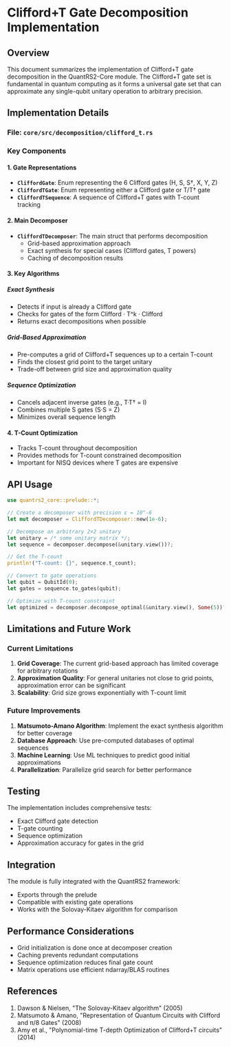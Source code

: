 # Clifford+T Gate Decomposition Implementation

## Overview
This document summarizes the implementation of Clifford+T gate decomposition in the QuantRS2-Core module. The Clifford+T gate set is fundamental in quantum computing as it forms a universal gate set that can approximate any single-qubit unitary operation to arbitrary precision.

## Implementation Details

### File: `core/src/decomposition/clifford_t.rs`

### Key Components

#### 1. Gate Representations
- **`CliffordGate`**: Enum representing the 6 Clifford gates (H, S, S†, X, Y, Z)
- **`CliffordTGate`**: Enum representing either a Clifford gate or T/T† gate
- **`CliffordTSequence`**: A sequence of Clifford+T gates with T-count tracking

#### 2. Main Decomposer
- **`CliffordTDecomposer`**: The main struct that performs decomposition
  - Grid-based approximation approach
  - Exact synthesis for special cases (Clifford gates, T powers)
  - Caching of decomposition results

#### 3. Key Algorithms

##### Exact Synthesis
- Detects if input is already a Clifford gate
- Checks for gates of the form Clifford · T^k · Clifford
- Returns exact decompositions when possible

##### Grid-Based Approximation
- Pre-computes a grid of Clifford+T sequences up to a certain T-count
- Finds the closest grid point to the target unitary
- Trade-off between grid size and approximation quality

##### Sequence Optimization
- Cancels adjacent inverse gates (e.g., T·T† = I)
- Combines multiple S gates (S·S = Z)
- Minimizes overall sequence length

#### 4. T-Count Optimization
- Tracks T-count throughout decomposition
- Provides methods for T-count constrained decomposition
- Important for NISQ devices where T gates are expensive

## API Usage

```rust
use quantrs2_core::prelude::*;

// Create a decomposer with precision ε = 10^-6
let mut decomposer = CliffordTDecomposer::new(1e-6);

// Decompose an arbitrary 2×2 unitary
let unitary = /* some unitary matrix */;
let sequence = decomposer.decompose(&unitary.view())?;

// Get the T-count
println!("T-count: {}", sequence.t_count);

// Convert to gate operations
let qubit = QubitId(0);
let gates = sequence.to_gates(qubit);

// Optimize with T-count constraint
let optimized = decomposer.decompose_optimal(&unitary.view(), Some(5))?;
```

## Limitations and Future Work

### Current Limitations
1. **Grid Coverage**: The current grid-based approach has limited coverage for arbitrary rotations
2. **Approximation Quality**: For general unitaries not close to grid points, approximation error can be significant
3. **Scalability**: Grid size grows exponentially with T-count limit

### Future Improvements
1. **Matsumoto-Amano Algorithm**: Implement the exact synthesis algorithm for better coverage
2. **Database Approach**: Use pre-computed databases of optimal sequences
3. **Machine Learning**: Use ML techniques to predict good initial approximations
4. **Parallelization**: Parallelize grid search for better performance

## Testing

The implementation includes comprehensive tests:
- Exact Clifford gate detection
- T-gate counting
- Sequence optimization
- Approximation accuracy for gates in the grid

## Integration

The module is fully integrated with the QuantRS2 framework:
- Exports through the prelude
- Compatible with existing gate operations
- Works with the Solovay-Kitaev algorithm for comparison

## Performance Considerations

- Grid initialization is done once at decomposer creation
- Caching prevents redundant computations
- Sequence optimization reduces final gate count
- Matrix operations use efficient ndarray/BLAS routines

## References

1. Dawson & Nielsen, "The Solovay-Kitaev algorithm" (2005)
2. Matsumoto & Amano, "Representation of Quantum Circuits with Clifford and π/8 Gates" (2008)
3. Amy et al., "Polynomial-time T-depth Optimization of Clifford+T circuits" (2014)